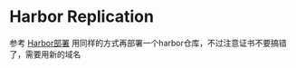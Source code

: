 # Harbor Replication



参考 [Harbor部署](./Harbor_Deployment.md) 用同样的方式再部署一个harbor仓库，不过注意证书不要搞错了，需要用新的域名







